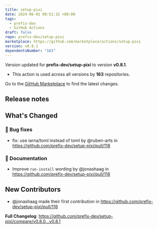 ```yaml
---
title: setup-pixi
date: 2024-06-01 00:51:32 +00:00
tags:
  - prefix-dev
  - GitHub Actions
draft: false
repo: prefix-dev/setup-pixi
marketplace: https://github.com/marketplace/actions/setup-pixi
version: v0.8.1
dependentsNumber: "163"
---
```



Version updated for **prefix-dev/setup-pixi** to version **v0.8.1**.
- This action is used across all versions by **163** repositories.

Go to the [GitHub Marketplace](https://github.com/marketplace/actions/setup-pixi) to find the latest changes.

## Release notes

<!-- Release notes generated using configuration in .github/release.yml at v0.8.1 -->

## What's Changed
### 🐛 Bug fixes
* fix: use iarna/toml instead of toml by @ruben-arts in https://github.com/prefix-dev/setup-pixi/pull/118
### 📝 Documentation
* Improve `run-install` wording by @jonashaag in https://github.com/prefix-dev/setup-pixi/pull/116

## New Contributors
* @jonashaag made their first contribution in https://github.com/prefix-dev/setup-pixi/pull/116

**Full Changelog**: https://github.com/prefix-dev/setup-pixi/compare/v0.8.0...v0.8.1
